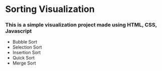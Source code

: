 # Sorting Visualization
### This is a simple visualization project made using HTML, CSS, Javascript 
- Bubble Sort 
- Selection Sort
- Insertion Sort
- Quick Sort
- Merge Sort

